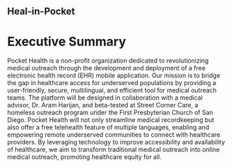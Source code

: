 ## Heal-in-Pocket
# Executive Summary
Pocket Health is a non-profit organization dedicated to revolutionizing medical outreach through the development and deployment of a free electronic health record (EHR) mobile application. Our mission is to bridge the gap in healthcare access for underserved populations by providing a user-friendly, secure, multilingual, and efficient tool for medical outreach teams. The platform will be designed in collaboration with a medical advisor, Dr. Aram Harijan, and beta-tested at Street Corner Care, a homeless outreach program under the First Presbyterian Church of San Diego. Pocket Health will not only streamline medical recordkeeping but also offer a free telehealth feature of multiple languages, enabling and empowering remote underserved communities to connect with healthcare providers. By leveraging technology to improve accessibility and availability of healthcare, we aim to transform traditional medical outreach into online medical outreach, promoting healthcare equity for all.

